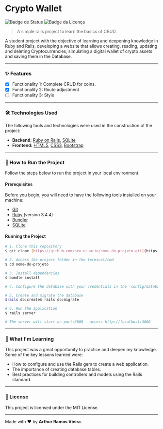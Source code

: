 # Crypto Wallet

![Badge de Status](https://img.shields.io/badge/status-progress-green)
![Badge da Licença](https://img.shields.io/badge/license-MIT-blue)

> A simple rails project to learn the basics of CRUD.

A student project with the objective of learning and deepening knowledge in Ruby and Rails, developing a website that allows creating, reading, updating and deleting Cryptocurrencies, simulating a digital wallet of crypto assets and saving them in the Database.

---

### ✨ Features

* [x] Functionality 1: Complete CRUD for coins.
* [x] Functionality 2: Route adjustment
* [ ] Functionality 3: Style

---

### 🛠️ Technologies Used

The following tools and technologies were used in the construction of the project:

* **Backend:** [Ruby on Rails](https://rubyonrails.org/), [SQLite](https://www.sqlite.org/)
* **Frontend:** [HTML5](https://developer.mozilla.org/pt-BR/docs/Web/HTML), [CSS3](https://developer.mozilla.org/pt-BR/docs/Web/CSS), [Bootstrap](https://getbootstrap.com/)

---

### 🚀 How to Run the Project

Follow the steps below to run the project in your local environment.

#### **Prerequisites**

Before you begin, you will need to have the following tools installed on your machine:
* [Git](https://git-scm.com)
* [Ruby](https://www.ruby-lang.org/pt/) (version 3.4.4)
* [Bundler](https://bundler.io/)
* [SQLite](https://www.sqlite.org/)

#### **Running the Project**

```bash
# 1. Clone this repository
$ git clone [https://github.com/seu-usuario/nome-do-projeto.git](https://github.com/seu-usuario/nome-do-projeto.git)

# 2. Access the project folder in the terminal/cmd
$ cd nome-do-projeto

# 3. Install dependencies
$ bundle install

# 4. Configure the database with your credentials in the 'config/database.yml' file

# 5. Create and migrate the database
$rails db:create$ rails db:migrate

# 6. Run the application
$ rails server

# The server will start on port:3000 - access http://localhost:3000
```

---

### 🧠 What I'm Learning

This project was a great opportunity to practice and deepen my knowledge. Some of the key lessons learned were:

* How to configure and use the Rails gem to create a web application.
* The importance of creating database tables.
* Best practices for building controllers and models using the Rails standard.

---

### 📄 License

This project is licensed under the MIT License.

---

Made with ❤️ by **Arthur Ramos Vieira**.
